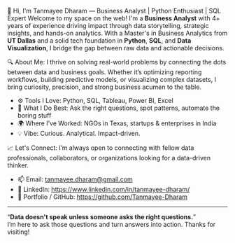 👋 Hi, I'm Tanmayee Dharam — Business Analyst | Python Enthusiast | SQL Expert
Welcome to my space on the web! I'm a **Business Analyst** with 4+ years of experience driving impact through data storytelling, strategic insights, and hands-on analytics. With a Master's in Business Analytics from **UT Dallas** and a solid tech foundation in **Python**, **SQL**, and **Data Visualization**, I bridge the gap between raw data and actionable decisions.


🔍 About Me:
I thrive on solving real-world problems by connecting the dots between data and business goals. Whether it’s optimizing reporting workflows, building predictive models, or visualizing complex datasets, I bring curiosity, precision, and strong business acumen to the table.
- ⚙️ Tools I Love: Python, SQL, Tableau, Power BI, Excel
- 🧠 What I Do Best: Ask the right questions, spot patterns, automate the boring stuff
- 🌍 Where I’ve Worked: NGOs in Texas, startups & enterprises in India
- 💡 Vibe: Curious. Analytical. Impact-driven.

📈 Let's Connect:
I’m always open to connecting with fellow data professionals, collaborators, or organizations looking for a data-driven thinker.
- 📫 Email: tanmayee.dharam@gmail.com
- 💼 LinkedIn: https://www.linkedin.com/in/tanmayee-dharam/
- 📁 Portfolio / GitHub: https://github.com/Tanmayee-Dharam

---
“**Data doesn't speak unless someone asks the right questions.**”  
I’m here to ask those questions and turn answers into action. Thanks for visiting!

<!---
Tanmayee-Dharam/Tanmayee-Dharam is a ✨ special ✨ repository because its `README.md` (this file) appears on your GitHub profile.
You can click the Preview link to take a look at your changes.
--->

